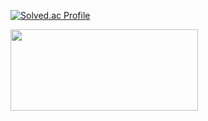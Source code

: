 [![Solved.ac Profile](http://mazassumnida.wtf/api/v2/generate_badge?boj=qkrdmswl1018)](https://solved.ac/qkrdmswl1018/)

<a href="https://www.gitanimals.org/en_US?utm_medium=image&utm_source=1o18z&utm_content=line">
  <img
    src="https://render.gitanimals.org/lines/1o18z?pet-id=707815876341077810"
    width="300"
    height="130"
  />
</a>
  
  
